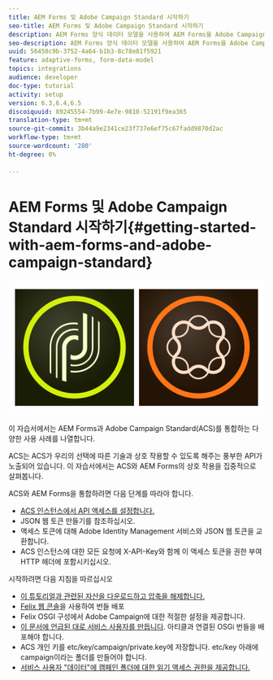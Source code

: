 ```yaml
---
title: AEM Forms 및 Adobe Campaign Standard 시작하기
seo-title: AEM Forms 및 Adobe Campaign Standard 시작하기
description: AEM Forms 양식 데이터 모델을 사용하여 AEM Forms을 Adobe Campaign Standard과 통합하여 ACS 캠페인 프로필 정보 등을 가져올 수 있습니다.
seo-description: AEM Forms 양식 데이터 모델을 사용하여 AEM Forms을 Adobe Campaign Standard과 통합하여 ACS 캠페인 프로필 정보 등을 가져올 수 있습니다.
uuid: 56450c9b-3752-4a64-b1b3-8c78e81f5921
feature: adaptive-forms, form-data-model
topics: integrations
audience: developer
doc-type: tutorial
activity: setup
version: 6.3,6.4,6.5
discoiquuid: 89245554-7b99-4e7e-9810-52191f9ea365
translation-type: tm+mt
source-git-commit: 3b44a9e2341ce23f737e6ef75c67fadd9870d2ac
workflow-type: tm+mt
source-wordcount: '280'
ht-degree: 0%

---
```



# AEM Forms 및 Adobe Campaign Standard 시작하기{#getting-started-with-aem-forms-and-adobe-campaign-standard}

![formsandcampaign](assets/helpx-cards-forms.png)

이 자습서에서는 AEM Forms과 Adobe Campaign Standard(ACS)를 통합하는 다양한 사용 사례를 나열합니다.

ACS는 ACS가 우리의 선택에 따른 기술과 상호 작용할 수 있도록 해주는 풍부한 API가 노출되어 있습니다. 이 자습서에서는 ACS와 AEM Forms의 상호 작용을 집중적으로 살펴봅니다.

ACS와 AEM Forms을 통합하려면 다음 단계를 따라야 합니다.

* [ACS 인스턴스에서 API 액세스를 설정합니다.](https://docs.campaign.adobe.com/doc/standard/en/api/ACS_API.html#setting-up-api-access)
* JSON 웹 토큰 만들기를 참조하십시오.
* 액세스 토큰에 대해 Adobe Identity Management 서비스와 JSON 웹 토큰을 교환합니다.
* ACS 인스턴스에 대한 모든 요청에 X-API-Key와 함께 이 액세스 토큰을 권한 부여 HTTP 헤더에 포함시키십시오.

시작하려면 다음 지침을 따르십시오

* [이 튜토리얼과 관련된 자산을 다운로드하고 압축을 해제합니다.](assets/aem-forms-and-acs-bundles.zip)
* [Felix 웹 콘솔](http://localhost:4502/system/console/bundles)을 사용하여 번들 배포
* Felix OSGI 구성에서 Adobe Campaign에 대한 적절한 설정을 제공합니다.
* [이 문서에 언급된 대로 서비스 사용자를 만듭니다](/help/forms/adaptive-forms/service-user-tutorial-develop.md). 아티클과 연결된 OSGi 번들을 배포해야 합니다.
* ACS 개인 키를 etc/key/campaign/private.key에 저장합니다. etc/key 아래에 campaign이라는 폴더를 만들어야 합니다.
* [서비스 사용자 &quot;데이터&quot;에 캠페인 폴더에 대한 읽기 액세스 권한을 제공합니다.](http://localhost:4502/useradmin)
